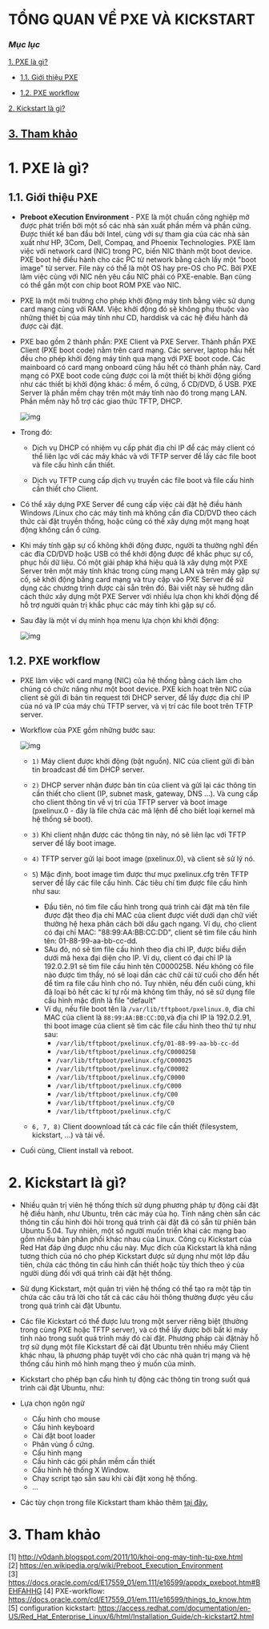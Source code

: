 # TỔNG QUAN VỀ PXE VÀ KICKSTART

###	***Mục lục***

[1.	PXE là gì?](#1)

- [1.1. Giới thiệu PXE](#1.1)

- [1.2. PXE workflow](#1.2)

[2.	Kickstart là gì?](#2)

[3. Tham khảo](#3)
---

<a name = "1"></a>
# 1.	PXE là gì?

<a name = "1.1"></a>
## 1.1. Giới thiệu PXE

- **Preboot eXecution Environment** - PXE là một chuẩn công nghiệp mở được phát triển bởi một số các nhà sản xuất phần mềm và phần cứng. Được thiết kế ban đầu bởi Intel, cùng với sự tham gia của các nhà sản xuất như HP, 3Com, Dell, Compaq, and Phoenix Technologies. PXE làm việc với network card (NIC) trong PC, biến NIC thành một boot device. PXE boot hệ điều hành cho các PC từ network bằng cách lấy một "boot image" từ server. File này có thể là một OS hay pre-OS cho PC. Bởi PXE làm việc cùng với NIC nên yêu cầu NIC phải có PXE-enable. Bạn cũng có thể gắn một con chip boot ROM PXE vào NIC.

- PXE là một môi trường cho phép khởi động máy tính bằng việc sử dụng card mạng cùng với RAM. Việc khởi động đó sẽ không phụ thuộc vào những thiết bị của máy tính như CD, harddisk và các hệ điều hành đã được cài đặt.

- PXE bao gồm 2 thành phần: PXE Client và PXE Server. Thành phần PXE Client (PXE boot code) nằm trên card mạng. Các server, laptop hầu hết đều cho phép khởi động máy tính qua mạng với PXE boot code. Các mainboard có card mạng onboard cũng hầu hết có thành phần này. Card mạng có PXE boot code cũng được coi là một thiết bị khởi động giống như các thiết bị khởi động khác: ổ mềm, ổ cứng, ổ CD/DVD, ổ USB. PXE Server là phần mềm chạy trên một máy tính nào đó trong mạng LAN. Phần mềm này hỗ trợ các giao thức TFTP, DHCP.

	![img](../images/1.1.png)

- Trong đó:

	-	Dịch vụ DHCP có nhiệm vụ cấp phát địa chỉ IP để các máy client có thể liên lạc với các máy khác và với TFTP server để lấy các file boot và file cấu hình cần thiết.

	-	Dịch vụ TFTP cung cấp dịch vụ truyền các file boot và file cấu hình cần thiết cho Client.

- Có thể xây dựng PXE Server để cung cấp việc cài đặt hệ điều hành Windows /Linux cho các máy tính mà không cần đĩa CD/DVD theo cách thức cài đặt truyền thống, hoặc cũng có thể xây dựng một mạng hoạt động không cần ổ cứng.

- Khi máy tính gặp sự cố không khởi động được, người ta thường nghĩ đến các đĩa CD/DVD hoặc USB có thể khởi động được để khắc phục sự cố, phục hồi dữ liệu. Có một giải pháp khá hiệu quả là xây dựng một PXE Server trên một máy tính khác trong cùng mạng LAN và trên máy gặp sự cố, sẽ khởi động bằng card mạng và truy cập vào PXE Server để sử dụng các chương trình được cài sẵn trên đó. Bài viết này sẽ hướng dẫn cách thức xây dựng một PXE Server với nhiều lựa chọn khi khởi động để hỗ trợ người quản trị khắc phục các máy tính khi gặp sự cố.

- Sau đây là một ví dụ minh họa menu lựa chọn khi khởi động:

	![img](../images/1.2.png)

<a name = "1.2"></a>
## 1.2. PXE workflow

- PXE làm việc với card mạng (NIC) của hệ thống bằng cách làm cho chúng có chức năng như một boot device. PXE kích hoạt trên NIC của client sẽ gửi đi bản tin request tới DHCP server, để lấy được địa chỉ IP của nó và IP của máy chủ TFTP server, và vị trí các file boot trên TFTP server.   
- Workflow của PXE gồm những bước sau: 

	![img](../images/1.3.png)

	- `1)` Máy client được khởi động (bật nguồn). NIC của client gửi đi bản tin broadcast để tìm DHCP server.  
	- `2)` DHCP server nhận được bản tin của client và gửi lại các thông tin cần thiết cho client (IP, subnet mask, gateway, DNS ...). Và cung cấp cho client thông tin về vị trí của TFTP server và boot image (pxelinux.0 - đây là file chứa các mã lệnh để cho biết loại kernel mà hệ thống sẽ boot).  
	- `3)` Khi client nhận được các thông tin này, nó sẽ liên lạc với TFTP server để lấy boot image.
	- `4)` TFTP server gửi lại boot image (pxelinux.0), và client sẽ sử lý nó. 
	- `5`) Mặc định, boot image tìm được thư mục pxelinux.cfg trên TFTP server để lấy các file cấu hình. Các tiêu chí tìm được file cấu hình như sau: 
		- 	Đầu tiên, nó tìm file cấu hình trong quá trình cài đặt mà tên file được đặt theo địa chỉ MAC của client được viết dưới dạn chữ viết thường hệ hexa phân cách bởi dấu gạch ngang. Ví dụ, cho client có đại chỉ MAC: "88:99:AA:BB:CC:DD", client sẽ tìm file cấu hình tên: 01-88-99-aa-bb-cc-dd.
		- SAu đó, nó sẽ tìm  file cấu hình theo địa chỉ IP, được biểu diễn dưới mã hexa đại diện cho IP. Ví dụ, client có đại chỉ IP là 192.0.2.91 sẽ tìm file cấu hình tên C000025B.
		Nếu không có file nào được tìm thấy, nó sẽ loại dần các chữ cái từ cuối cho đến hết để tìm ra file cấu hình cho nó. Tuy nhiên, nếu đến cuối cùng, khi đã loại bỏ hết các kí tự rồi mà không tìm thấy, nó sẽ sử dụng file cấu hình mặc định là file "default"
		-  Ví dụ, nếu file boot tên là `/var/lib/tftpboot/pxelinux.0`, địa chỉ MAC của client là `88:99:AA:BB:CC:DD`,và địa chỉ IP là 192.0.2.91, thì boot image của client sẽ tìm các file cấu hình theo thứ tự như sau: 
			-	`/var/lib/tftpboot/pxelinux.cfg/01-88-99-aa-bb-cc-dd`
			-	`/var/lib/tftpboot/pxelinux.cfg/C000025B`
			-	`/var/lib/tftpboot/pxelinux.cfg/C000025`
			-	`/var/lib/tftpboot/pxelinux.cfg/C00002`
			-	`/var/lib/tftpboot/pxelinux.cfg/C0000`
			-	`/var/lib/tftpboot/pxelinux.cfg/C000`
			-	`/var/lib/tftpboot/pxelinux.cfg/C00`
			-	`/var/lib/tftpboot/pxelinux.cfg/C0`
			-	`/var/lib/tftpboot/pxelinux.cfg/C`

	- `6, 7, 8)` Client doownload tất cả các file cần thiết (filesystem, kickstart, ...) và tải về. 

- Cuối cùng, Client  install và reboot.

<a name = "2"></a>
# 2.	Kickstart là gì?

- Nhiều quản trị viên hệ thống thích sử dụng phương pháp tự động cài đặt hệ điều hành, như Ubuntu, trên các máy của họ. Tính năng chèn sẵn các thông tin cấu hình đòi hỏi trong quá trình cài đặt đã có sẵn từ phiên bản Ubuntu 5.04. Tuy nhiên, một số người muốn triển khai các mạng bao gồm nhiều bản phân phối khác nhau của Linux. Công cụ Kickstart của Red Hat đáp ứng được nhu cầu này. Mục đích của Kickstart là khả năng tương thích của nó cho phép Kickstart được sử dụng như một lớp đầu tiên, chứa các thông tin cấu hình cần thiết hoặc tùy thích theo ý của người dùng đối với quá trình cài đặt hệt thống. 

- Sử dụng Kickstart, một quản trị viên hệ thống có thể tạo ra một tập tin chứa các câu trả lời cho tất cả các câu hỏi thông thường được yêu cầu trong quá trình cài đặt Ubuntu.

- Các file Kickstart có thể được lưu trong một server riêng biệt (thường trong cùng PXE hoặc TFTP server), và có thể lấy được bởi bất kì máy tình nào trong suốt quá trình máy đó cài đặt. 
Phương pháp cài đặtnày hỗ trợ sử dụng một file Kickstart để cài đặt Ubuntu trên nhiều máy Client khác nhau, là phương pháp tuyệt với cho các nhà quản trị mạng và hệ thống cấu hình mô hình mạng theo ý muốn của mình.

- Kickstart cho phép bạn cấu hình tự động các thông tin trong suốt quá trình cài đặt Ubuntu, như:

-	Lựa chọn ngôn ngữ
	-	Cấu hình cho mouse  
	-	Cấu hình keyboard  
	-	Cài đặt boot loader  
	-	Phân vùng ổ cứng.  
	-	Cấu hình mạng  
	-	Cấu hình các gói phần mềm cần thiết  
	-	Cấu hình hệ thống X Window.   
	-	Chạy script tạo sẵn sau khi cài đặt xong hệ thống.  
	-	…   

- Các tùy chọn trong file Kickstart tham khảo thêm [tại đây.](https://access.redhat.com/documentation/en-US/Red_Hat_Enterprise_Linux/6/html/Installation_Guide/s1-kickstart2-options.html) 

<a name = "3"></a>
# 3. Tham khảo

[1] http://v0danh.blogspot.com/2011/10/khoi-ong-may-tinh-tu-pxe.html  
[2] https://en.wikipedia.org/wiki/Preboot_Execution_Environment   
[3] https://docs.oracle.com/cd/E17559_01/em.111/e16599/appdx_pxeboot.htm#BEHFAHHG
[4] PXE-workflow: https://docs.oracle.com/cd/E17559_01/em.111/e16599/things_to_know.htm
[5] configuration kickstart: https://access.redhat.com/documentation/en-US/Red_Hat_Enterprise_Linux/6/html/Installation_Guide/ch-kickstart2.html   





